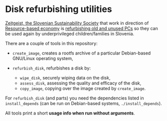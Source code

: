 Disk refurbishing utilities
===========================

[Zeitgeist, the Slovenian Sustainability Society] that work in direction of [Resource-based economy] is
[refurbishing old and unused PCs][1] so they can be used again by
underprivileged children/families in Slovenia.

[Resource-based economy]: http://thevenusproject.com/about/resource-based-economy
[Zeitgeist, the Slovenian Sustainability Society]: http://www.duh-casa.si/en/o-nas/
[1]: http://www.duh-casa.si/en/projekti/racunalniki-za-socialno-ogrozene/

There are a couple of tools in this repository:

- `create_image`, creates a rootfs archive of a particular Debian-based
  GNU/Linux operating system,
- `refurbish_disk`, refurbishes a disk by:

    - `wipe_disk`, securely wiping data on the disk,
    - `assess_disk`, assessing the quality and efficacy of the disk,
    - `copy_image`, copying over the image created by `create_image`.

For `refurbish_disk` (and parts) you need the dependencies listed in
`install_depends` (can be run on Debian-based systems, `./install_depends`).

All tools print a short **usage info when run without arguments**.
